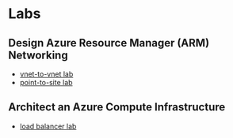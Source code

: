 # Labs
## Design Azure Resource Manager (ARM) Networking

* [vnet-to-vnet lab](https://github.com/michaelsrichter/70534ExamPrep/tree/master/Labs/vnet-to-vnet)
* [point-to-site lab](https://github.com/michaelsrichter/70534ExamPrep/tree/master/Labs/point-to-site)

## Architect an Azure Compute Infrastructure

* [load balancer lab](https://github.com/michaelsrichter/70534ExamPrep/tree/master/Labs/vnet-to-vnet)